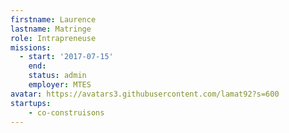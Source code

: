 ```yaml
---
firstname: Laurence
lastname: Matringe
role: Intrapreneuse
missions:
  - start: '2017-07-15'
    end:
    status: admin
    employer: MTES
avatar: https://avatars3.githubusercontent.com/lamat92?s=600
startups:
    - co-construisons
---
```

